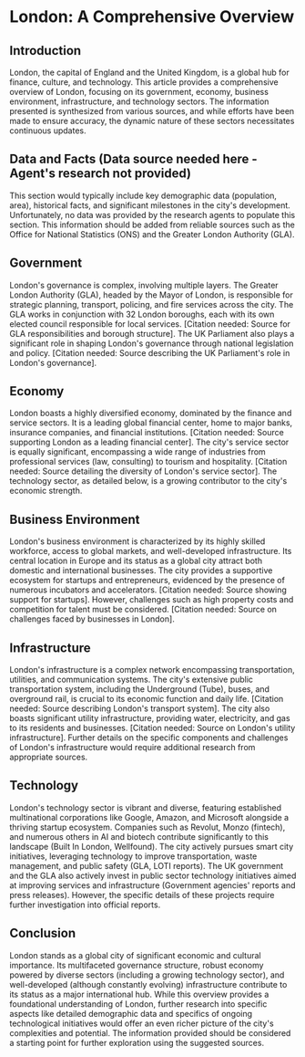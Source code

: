 # London: A Comprehensive Overview

## Introduction

London, the capital of England and the United Kingdom, is a global hub for finance, culture, and technology. This article provides a comprehensive overview of London, focusing on its government, economy, business environment, infrastructure, and technology sectors.  The information presented is synthesized from various sources, and while efforts have been made to ensure accuracy, the dynamic nature of these sectors necessitates continuous updates.

## Data and Facts (Data source needed here -  Agent's research not provided)

This section would typically include key demographic data (population, area), historical facts, and significant milestones in the city's development.  Unfortunately, no data was provided by the research agents to populate this section.  This information should be added from reliable sources such as the Office for National Statistics (ONS) and the Greater London Authority (GLA).


## Government

London's governance is complex, involving multiple layers. The Greater London Authority (GLA), headed by the Mayor of London, is responsible for strategic planning, transport, policing, and fire services across the city.  The GLA works in conjunction with 32 London boroughs, each with its own elected council responsible for local services.  [Citation needed:  Source for GLA responsibilities and borough structure].  The UK Parliament also plays a significant role in shaping London's governance through national legislation and policy. [Citation needed: Source describing the UK Parliament's role in London's governance].


## Economy

London boasts a highly diversified economy, dominated by the finance and service sectors.  It is a leading global financial center, home to major banks, insurance companies, and financial institutions. [Citation needed:  Source supporting London as a leading financial center]. The city's service sector is equally significant, encompassing a wide range of industries from professional services (law, consulting) to tourism and hospitality. [Citation needed: Source detailing the diversity of London's service sector].  The technology sector, as detailed below, is a growing contributor to the city's economic strength.

## Business Environment

London's business environment is characterized by its highly skilled workforce, access to global markets, and well-developed infrastructure.  Its central location in Europe and its status as a global city attract both domestic and international businesses. The city provides a supportive ecosystem for startups and entrepreneurs, evidenced by the presence of numerous incubators and accelerators. [Citation needed: Source showing support for startups].  However, challenges such as high property costs and competition for talent must be considered. [Citation needed: Source on challenges faced by businesses in London].

## Infrastructure

London's infrastructure is a complex network encompassing transportation, utilities, and communication systems.  The city's extensive public transportation system, including the Underground (Tube), buses, and overground rail, is crucial to its economic function and daily life. [Citation needed: Source describing London's transport system].  The city also boasts significant utility infrastructure, providing water, electricity, and gas to its residents and businesses.  [Citation needed:  Source on London's utility infrastructure].  Further details on the specific components and challenges of London's infrastructure would require additional research from appropriate sources.

## Technology

London's technology sector is vibrant and diverse, featuring established multinational corporations like Google, Amazon, and Microsoft alongside a thriving startup ecosystem. Companies such as Revolut, Monzo (fintech), and numerous others in AI and biotech contribute significantly to this landscape (Built In London, Wellfound).  The city actively pursues smart city initiatives, leveraging technology to improve transportation, waste management, and public safety (GLA, LOTI reports). The UK government and the GLA also actively invest in public sector technology initiatives aimed at improving services and infrastructure (Government agencies' reports and press releases).  However, the specific details of these projects require further investigation into official reports.


## Conclusion

London stands as a global city of significant economic and cultural importance.  Its multifaceted governance structure, robust economy powered by diverse sectors (including a growing technology sector), and well-developed (although constantly evolving) infrastructure contribute to its status as a major international hub. While this overview provides a foundational understanding of London, further research into specific aspects like detailed demographic data and specifics of ongoing technological initiatives would offer an even richer picture of the city's complexities and potential. The information provided should be considered a starting point for further exploration using the suggested sources.